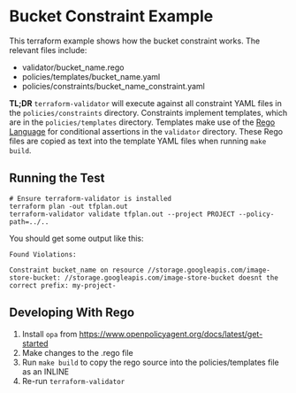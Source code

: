 # Bucket Constraint Example

This terraform example shows how the bucket constraint works. The relevant files include:

* validator/bucket_name.rego
* policies/templates/bucket_name.yaml
* policies/constraints/bucket_name_constraint.yaml

**TL;DR** `terraform-validator` will execute against all constraint YAML files in the `policies/constraints` directory. Constraints implement templates, which are in the `policies/templates` directory. Templates make use of the [Rego Language](https://www.openpolicyagent.org/docs/latest/how-do-i-write-policies/#what-is-rego) for conditional assertions in the `validator` directory. These Rego files are copied as text into the template YAML files when running `make build`.

## Running the Test

```
# Ensure terraform-validator is installed
terraform plan -out tfplan.out
terraform-validator validate tfplan.out --project PROJECT --policy-path=../..
```

You should get some output like this:

```
Found Violations:

Constraint bucket_name on resource //storage.googleapis.com/image-store-bucket: //storage.googleapis.com/image-store-bucket doesnt the correct prefix: my-project-
```


## Developing With Rego

1. Install `opa` from https://www.openpolicyagent.org/docs/latest/get-started
2. Make changes to the .rego file
3. Run `make build` to copy the rego source into the policies/templates file as an INLINE
4. Re-run `terraform-validator`
